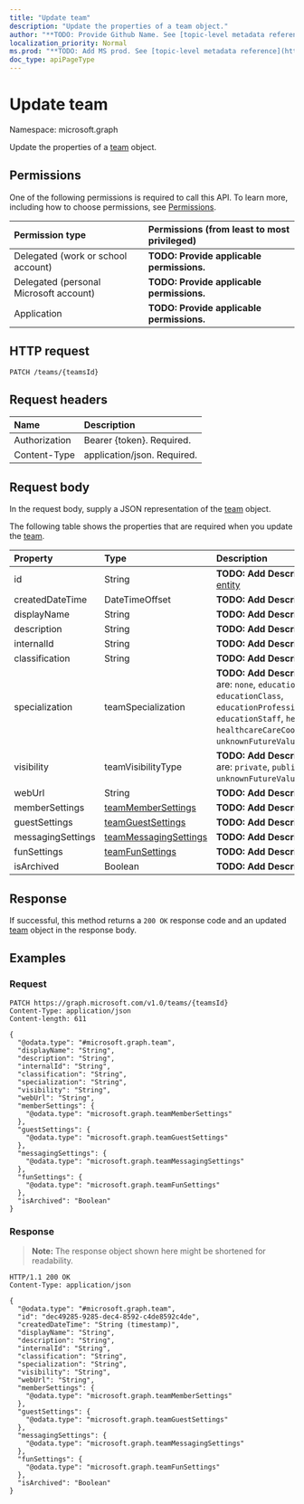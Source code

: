 ```yaml
---
title: "Update team"
description: "Update the properties of a team object."
author: "**TODO: Provide Github Name. See [topic-level metadata reference](https://msgo.azurewebsites.net/add/document/guidelines/metadata.html#topic-level-metadata)**"
localization_priority: Normal
ms.prod: "**TODO: Add MS prod. See [topic-level metadata reference](https://msgo.azurewebsites.net/add/document/guidelines/metadata.html#topic-level-metadata)**"
doc_type: apiPageType
---
```


# Update team
Namespace: microsoft.graph



Update the properties of a [team](../resources/team.md) object.

## Permissions
One of the following permissions is required to call this API. To learn more, including how to choose permissions, see [Permissions](/graph/permissions-reference).

|Permission type|Permissions (from least to most privileged)|
|:---|:---|
|Delegated (work or school account)|**TODO: Provide applicable permissions.**|
|Delegated (personal Microsoft account)|**TODO: Provide applicable permissions.**|
|Application|**TODO: Provide applicable permissions.**|

## HTTP request

<!-- {
  "blockType": "ignored"
}
-->
``` http
PATCH /teams/{teamsId}
```

## Request headers
|Name|Description|
|:---|:---|
|Authorization|Bearer {token}. Required.|
|Content-Type|application/json. Required.|

## Request body
In the request body, supply a JSON representation of the [team](../resources/team.md) object.

The following table shows the properties that are required when you update the [team](../resources/team.md).

|Property|Type|Description|
|:---|:---|:---|
|id|String|**TODO: Add Description** Inherited from [entity](../resources/entity.md)|
|createdDateTime|DateTimeOffset|**TODO: Add Description**|
|displayName|String|**TODO: Add Description**|
|description|String|**TODO: Add Description**|
|internalId|String|**TODO: Add Description**|
|classification|String|**TODO: Add Description**|
|specialization|teamSpecialization|**TODO: Add Description**. Possible values are: `none`, `educationStandard`, `educationClass`, `educationProfessionalLearningCommunity`, `educationStaff`, `healthcareStandard`, `healthcareCareCoordination`, `unknownFutureValue`.|
|visibility|teamVisibilityType|**TODO: Add Description**. Possible values are: `private`, `public`, `hiddenMembership`, `unknownFutureValue`.|
|webUrl|String|**TODO: Add Description**|
|memberSettings|[teamMemberSettings](../resources/teammembersettings.md)|**TODO: Add Description**|
|guestSettings|[teamGuestSettings](../resources/teamguestsettings.md)|**TODO: Add Description**|
|messagingSettings|[teamMessagingSettings](../resources/teammessagingsettings.md)|**TODO: Add Description**|
|funSettings|[teamFunSettings](../resources/teamfunsettings.md)|**TODO: Add Description**|
|isArchived|Boolean|**TODO: Add Description**|



## Response

If successful, this method returns a `200 OK` response code and an updated [team](../resources/team.md) object in the response body.

## Examples

### Request
<!-- {
  "blockType": "request",
  "name": "update_team"
}
-->
``` http
PATCH https://graph.microsoft.com/v1.0/teams/{teamsId}
Content-Type: application/json
Content-length: 611

{
  "@odata.type": "#microsoft.graph.team",
  "displayName": "String",
  "description": "String",
  "internalId": "String",
  "classification": "String",
  "specialization": "String",
  "visibility": "String",
  "webUrl": "String",
  "memberSettings": {
    "@odata.type": "microsoft.graph.teamMemberSettings"
  },
  "guestSettings": {
    "@odata.type": "microsoft.graph.teamGuestSettings"
  },
  "messagingSettings": {
    "@odata.type": "microsoft.graph.teamMessagingSettings"
  },
  "funSettings": {
    "@odata.type": "microsoft.graph.teamFunSettings"
  },
  "isArchived": "Boolean"
}
```


### Response
>**Note:** The response object shown here might be shortened for readability.
<!-- {
  "blockType": "response",
  "truncated": true
}
-->
``` http
HTTP/1.1 200 OK
Content-Type: application/json

{
  "@odata.type": "#microsoft.graph.team",
  "id": "dec49285-9285-dec4-8592-c4de8592c4de",
  "createdDateTime": "String (timestamp)",
  "displayName": "String",
  "description": "String",
  "internalId": "String",
  "classification": "String",
  "specialization": "String",
  "visibility": "String",
  "webUrl": "String",
  "memberSettings": {
    "@odata.type": "microsoft.graph.teamMemberSettings"
  },
  "guestSettings": {
    "@odata.type": "microsoft.graph.teamGuestSettings"
  },
  "messagingSettings": {
    "@odata.type": "microsoft.graph.teamMessagingSettings"
  },
  "funSettings": {
    "@odata.type": "microsoft.graph.teamFunSettings"
  },
  "isArchived": "Boolean"
}
```

